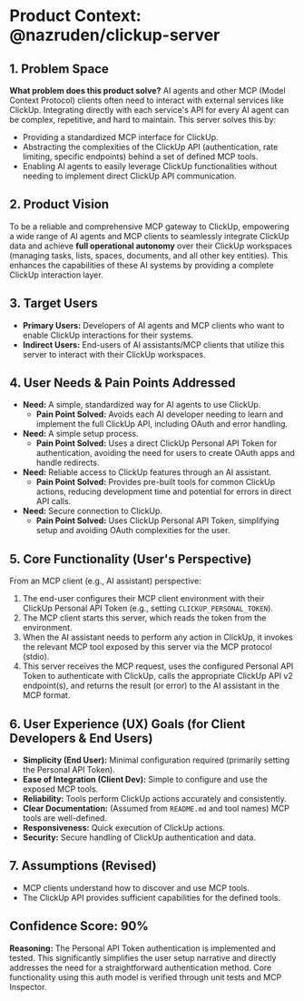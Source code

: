 # Product Context: @nazruden/clickup-server

## 1. Problem Space

**What problem does this product solve?**
AI agents and other MCP (Model Context Protocol) clients often need to interact with external services like ClickUp. Integrating directly with each service's API for every AI agent can be complex, repetitive, and hard to maintain. This server solves this by:

- Providing a standardized MCP interface for ClickUp.
- Abstracting the complexities of the ClickUp API (authentication, rate limiting, specific endpoints) behind a set of defined MCP tools.
- Enabling AI agents to easily leverage ClickUp functionalities without needing to implement direct ClickUp API communication.

## 2. Product Vision

To be a reliable and comprehensive MCP gateway to ClickUp, empowering a wide range of AI agents and MCP clients to seamlessly integrate ClickUp data and achieve **full operational autonomy** over their ClickUp workspaces (managing tasks, lists, spaces, documents, and all other key entities). This enhances the capabilities of these AI systems by providing a complete ClickUp interaction layer.

## 3. Target Users

- **Primary Users:** Developers of AI agents and MCP clients who want to enable ClickUp interactions for their systems.
- **Indirect Users:** End-users of AI assistants/MCP clients that utilize this server to interact with their ClickUp workspaces.

## 4. User Needs & Pain Points Addressed

- **Need:** A simple, standardized way for AI agents to use ClickUp.
  - **Pain Point Solved:** Avoids each AI developer needing to learn and implement the full ClickUp API, including OAuth and error handling.
- **Need:** A simple setup process.
  - **Pain Point Solved:** Uses a direct ClickUp Personal API Token for authentication, avoiding the need for users to create OAuth apps and handle redirects.
- **Need:** Reliable access to ClickUp features through an AI assistant.
  - **Pain Point Solved:** Provides pre-built tools for common ClickUp actions, reducing development time and potential for errors in direct API calls.
- **Need:** Secure connection to ClickUp.
  - **Pain Point Solved:** Uses ClickUp Personal API Token, simplifying setup and avoiding OAuth complexities for the user.

## 5. Core Functionality (User's Perspective)

From an MCP client (e.g., AI assistant) perspective:

1.  The end-user configures their MCP client environment with their ClickUp Personal API Token (e.g., setting `CLICKUP_PERSONAL_TOKEN`).
2.  The MCP client starts this server, which reads the token from the environment.
3.  When the AI assistant needs to perform any action in ClickUp, it invokes the relevant MCP tool exposed by this server via the MCP protocol (stdio).
4.  This server receives the MCP request, uses the configured Personal API Token to authenticate with ClickUp, calls the appropriate ClickUp API v2 endpoint(s), and returns the result (or error) to the AI assistant in the MCP format.

## 6. User Experience (UX) Goals (for Client Developers & End Users)

- **Simplicity (End User):** Minimal configuration required (primarily setting the Personal API Token).
- **Ease of Integration (Client Dev):** Simple to configure and use the exposed MCP tools.
- **Reliability:** Tools perform ClickUp actions accurately and consistently.
- **Clear Documentation:** (Assumed from `README.md` and tool names) MCP tools are well-defined.
- **Responsiveness:** Quick execution of ClickUp actions.
- **Security:** Secure handling of ClickUp authentication and data.

## 7. Assumptions (Revised)

- MCP clients understand how to discover and use MCP tools.
- The ClickUp API provides sufficient capabilities for the defined tools.

## Confidence Score: 90%

**Reasoning:** The Personal API Token authentication is implemented and tested. This significantly simplifies the user setup narrative and directly addresses the need for a straightforward authentication method. Core functionality using this auth model is verified through unit tests and MCP Inspector.
